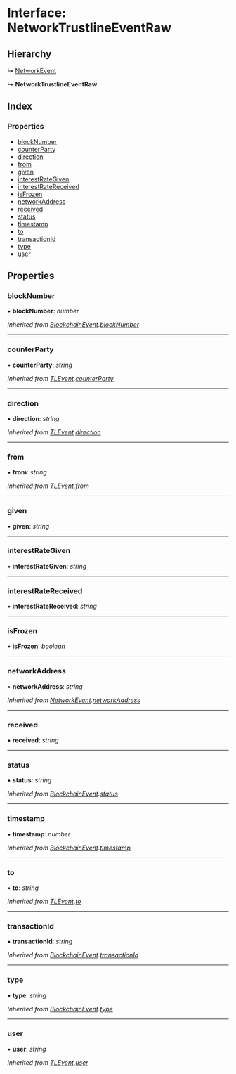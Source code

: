 # Interface: NetworkTrustlineEventRaw

## Hierarchy

↳ [NetworkEvent](_typings_.networkevent.md)

↳ **NetworkTrustlineEventRaw**

## Index

### Properties

- [blockNumber](_typings_.networktrustlineeventraw.md#blocknumber)
- [counterParty](_typings_.networktrustlineeventraw.md#counterparty)
- [direction](_typings_.networktrustlineeventraw.md#direction)
- [from](_typings_.networktrustlineeventraw.md#from)
- [given](_typings_.networktrustlineeventraw.md#given)
- [interestRateGiven](_typings_.networktrustlineeventraw.md#interestrategiven)
- [interestRateReceived](_typings_.networktrustlineeventraw.md#interestratereceived)
- [isFrozen](_typings_.networktrustlineeventraw.md#isfrozen)
- [networkAddress](_typings_.networktrustlineeventraw.md#networkaddress)
- [received](_typings_.networktrustlineeventraw.md#received)
- [status](_typings_.networktrustlineeventraw.md#status)
- [timestamp](_typings_.networktrustlineeventraw.md#timestamp)
- [to](_typings_.networktrustlineeventraw.md#to)
- [transactionId](_typings_.networktrustlineeventraw.md#transactionid)
- [type](_typings_.networktrustlineeventraw.md#type)
- [user](_typings_.networktrustlineeventraw.md#user)

## Properties

### blockNumber

• **blockNumber**: _number_

_Inherited from [BlockchainEvent](_typings_.blockchainevent.md).[blockNumber](_typings_.blockchainevent.md#blocknumber)_

---

### counterParty

• **counterParty**: _string_

_Inherited from [TLEvent](_typings_.tlevent.md).[counterParty](_typings_.tlevent.md#counterparty)_

---

### direction

• **direction**: _string_

_Inherited from [TLEvent](_typings_.tlevent.md).[direction](_typings_.tlevent.md#direction)_

---

### from

• **from**: _string_

_Inherited from [TLEvent](_typings_.tlevent.md).[from](_typings_.tlevent.md#from)_

---

### given

• **given**: _string_

---

### interestRateGiven

• **interestRateGiven**: _string_

---

### interestRateReceived

• **interestRateReceived**: _string_

---

### isFrozen

• **isFrozen**: _boolean_

---

### networkAddress

• **networkAddress**: _string_

_Inherited from [NetworkEvent](_typings_.networkevent.md).[networkAddress](_typings_.networkevent.md#networkaddress)_

---

### received

• **received**: _string_

---

### status

• **status**: _string_

_Inherited from [BlockchainEvent](_typings_.blockchainevent.md).[status](_typings_.blockchainevent.md#status)_

---

### timestamp

• **timestamp**: _number_

_Inherited from [BlockchainEvent](_typings_.blockchainevent.md).[timestamp](_typings_.blockchainevent.md#timestamp)_

---

### to

• **to**: _string_

_Inherited from [TLEvent](_typings_.tlevent.md).[to](_typings_.tlevent.md#to)_

---

### transactionId

• **transactionId**: _string_

_Inherited from [BlockchainEvent](_typings_.blockchainevent.md).[transactionId](_typings_.blockchainevent.md#transactionid)_

---

### type

• **type**: _string_

_Inherited from [BlockchainEvent](_typings_.blockchainevent.md).[type](_typings_.blockchainevent.md#type)_

---

### user

• **user**: _string_

_Inherited from [TLEvent](_typings_.tlevent.md).[user](_typings_.tlevent.md#user)_
